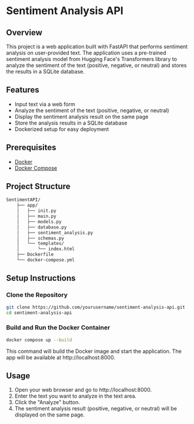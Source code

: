 # Sentiment Analysis API

## Overview

This project is a web application built with FastAPI that performs sentiment analysis on user-provided text. The application uses a pre-trained sentiment analysis model from Hugging Face's Transformers library to analyze the sentiment of the text (positive, negative, or neutral) and stores the results in a SQLite database.

## Features

- Input text via a web form
- Analyze the sentiment of the text (positive, negative, or neutral)
- Display the sentiment analysis result on the same page
- Store the analysis results in a SQLite database
- Dockerized setup for easy deployment

## Prerequisites

- [Docker](https://www.docker.com/get-started)
- [Docker Compose](https://docs.docker.com/compose/install/)

## Project Structure

```bash
SentimentAPI/
    ├── app/
    │   ├── init.py
    │   ├── main.py
    │   ├── models.py
    │   ├── database.py
    │   ├── sentiment_analysis.py
    │   ├── schemas.py
    │   └── templates/
    │       └── index.html
    ├── Dockerfile
    └── docker-compose.yml
```

## Setup Instructions

### Clone the Repository

```bash
git clone https://github.com/yourusername/sentiment-analysis-api.git
cd sentiment-analysis-api
```

### Build and Run the Docker Container

```bash
docker compose up --build
```
This command will build the Docker image and start the application. The app will be available at http://localhost:8000.

## Usage

1. Open your web browser and go to http://localhost:8000.
2. Enter the text you want to analyze in the text area.
3. Click the "Analyze" button.
4. The sentiment analysis result (positive, negative, or neutral) will be displayed on the same page.